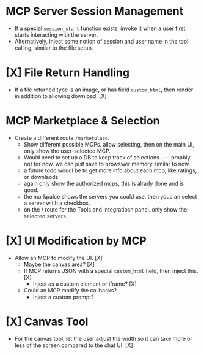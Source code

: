 # MCP Server Session Management
- If a special `session_start` function exists, invoke it when a user first starts interacting with the server.
- Alternatively, inject some notion of session and user name in the tool calling, similar to the file setup.

# [X] File Return Handling
- If a file returned type is an image, or has field `custom_html`, then render in addition to allowing download. [X]

# MCP Marketplace & Selection
- Create a different route `/marketplace`.
  - Show different possible MCPs, allow selecting, then on the main UI, only show the user-selected MCP.
  - Would need to set up a DB to keep track of selections.
  --- proably not for now. we can just save to browswer memory similar to now. 
  - a future todo woudl be to get more info about each mcp, like ratings, or downlaods
  - again only show the authorized mcps, this is alrady done and is good. 
  - the markpalce shows the servers you could use. then youc an select a server witih a checkbox. 
  - on the / route for the Tools and Integratiosn panel. only show the selected servers. 

# [X] UI Modification by MCP
- Allow an MCP to modify the UI. [X]
  - Maybe the canvas area? [X]
  - If MCP returns JSON with a special `custom_html` field, then inject this. [X]
    - Inject as a custom element or iframe? [X]
  - Could an MCP modify the callbacks?
    - Inject a custom prompt?

# [X] Canvas Tool
- For the canvas tool, let the user adjust the width so it can take more or less of the screen compared to the chat UI. [X]

